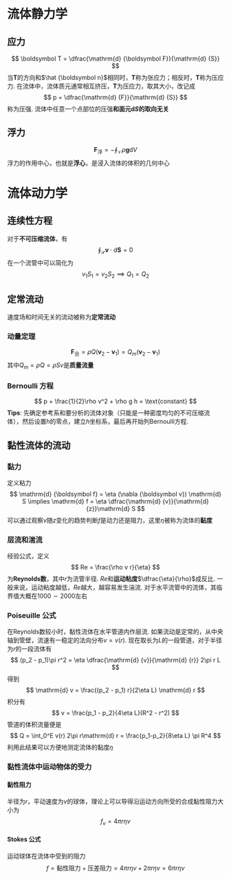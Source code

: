 # 流体静力学
## 应力
$$
\boldsymbol T = \dfrac{\mathrm{d} {\boldsymbol F}}{\mathrm{d} {S}}
$$
当$\boldsymbol T$的方向和$\hat {\boldsymbol n}$相同时，$\boldsymbol T$称为张应力；相反时，$\boldsymbol T$称为压应力. 在流体中，流体质元通常相互挤压，$\boldsymbol T$为压应力，取其大小，改记成
$$
p = \dfrac{\mathrm{d} {F}}{\mathrm{d} {S}}
$$
称为压强. 流体中任意一个点部位的压强**和面元$\mathrm{d} S$的取向无关**
## 浮力
$$
\boldsymbol F_{\text{浮}} = -\oint_\mathcal{V} \rho \boldsymbol g \mathrm{d} V
$$
浮力的作用中心，也就是**浮心**，是浸入流体的体积的几何中心
# 流体动力学
## 连续性方程
对于**不可压缩流体**，有
$$
\oint_\mathcal{S} \boldsymbol v \cdot \mathrm{d}{\boldsymbol S} = 0
$$
在一个流管中可以简化为
$$
v_1S_1 = v_2S_2 \implies Q_1 = Q_2
$$
## 定常流动
速度场和时间无关的流动被称为**定常流动**
### 动量定理
$$
\boldsymbol F_\text{合} = \rho Q(\boldsymbol v_2 - \boldsymbol v_1) = Q_m(\boldsymbol v_2 - \boldsymbol v_1)
$$
其中$Q_m =\rho Q = \rho Sv$是**质量流量**
### Bernoulli 方程
$$
p + \frac{1}{2}\rho v^2 + \rho g h = \text{constant}
$$
**Tips**: 先确定参考系和要分析的流体对象（只能是一种密度均匀的不可压缩流体），然后设置$h$的零点，建立$h$坐标系，最后再开始列Bernoulli方程. 
## 黏性流体的流动
### 黏力
定义粘力
$$
\mathrm{d} {\boldsymbol f} = \eta (\nabla {\boldsymbol v}) \mathrm{d} S \implies \mathrm{d} f = \eta \dfrac{\mathrm{d} {v}}{\mathrm{d} {z}}\mathrm{d} S
$$
可以通过观察$v$随$z$变化的趋势判断$f$是动力还是阻力，这里$\eta$被称为流体的**黏度**
### 层流和湍流
经验公式，定义
$$
Re = \frac{\rho v r}{\eta}
$$
为**Reynolds数**，其中$r$为流管半径. $Re$和**运动粘度**$\dfrac{\eta}{\rho}$成反比. 一般来说，运动粘度越低，$Re$越大，越容易发生湍流. 对于水平流管中的流体，其临界值大概在$1000 \sim 2000$左右
### Poiseuille 公式
在Reynolds数较小时，黏性流体在水平管道内作层流. 如果流动是定常的，从中央轴到管壁，流速有一稳定的法向分布$v = v(r)$. 现在取长为$L$的一段管道，对于半径为$r$的一段流体有
$$
(p_2 - p_1)\pi r^2 = \eta \dfrac{\mathrm{d} {v}}{\mathrm{d} {r}} 2\pi r L
$$
得到
$$
\mathrm{d} v = \frac{(p_2 - p_1) r}{2\eta L} \mathrm{d} r
$$
积分有
$$
v = \frac{p_1 - p_2}{4\eta L}(R^2 - r^2)
$$
管道的体积流量便是
$$
Q = \int_0^E v(r) 2\pi r\mathrm{d} r = \frac{p_1-p_2}{8\eta L} \pi R^4
$$
利用此结果可以方便地测定流体的黏度$\eta$
### 黏性流体中运动物体的受力
#### 黏性阻力
半径为$r$，平动速度为$v$的球体，理论上可以导得沿运动方向所受的合成黏性阻力大小为
$$
f_v = 4\pi r \eta v
$$
#### Stokes 公式
运动球体在流体中受到的阻力
$$
f = \text{黏性阻力} + \text{压差阻力} = 4\pi r\eta v + 2\pi r \eta v = 6 \pi r \eta v
$$





